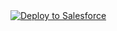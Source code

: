 <a href="https://githubsfdeploy.herokuapp.com?owner=Kishan&repo=https://github.com/kissshan/AbcTesting.git&ref=snc">
  <img alt="Deploy to Salesforce"
       src="https://raw.githubusercontent.com/afawcett/githubsfdeploy/master/deploy.png">
</a>
